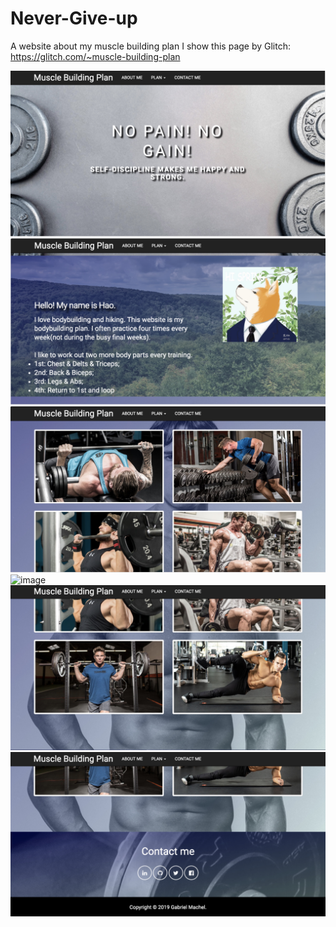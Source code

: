 # Never-Give-up
A website about my muscle building plan
I show this page by Glitch:
https://glitch.com/~muscle-building-plan

![image](http://github.com/eherozhao/Never-Give-up/raw/master/screenshot/1.jpg)
![image](http://github.com/eherozhao/Never-Give-up/raw/master/screenshot/2.jpg)
![image](http://github.com/eherozhao/Never-Give-up/raw/master/screenshot/3.jpg)
![image](http://github.com/eherozhao/Never-Give-up/raw/master/screenshot/4.png)
![image](http://github.com/eherozhao/Never-Give-up/raw/master/screenshot/5.jpg)
![image](http://github.com/eherozhao/Never-Give-up/raw/master/screenshot/6.jpg)





